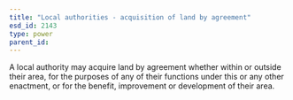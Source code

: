 ```yaml
---
title: "Local authorities - acquisition of land by agreement"
esd_id: 2143
type: power
parent_id:  
---
```


A local authority may acquire land by agreement whether within or outside their area, for the purposes of any of their functions under this or any other enactment, or for the benefit, improvement or development of their area.

